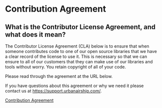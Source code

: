 # Contribution Agreement

## What is the Contributor License Agreement, and what does it mean?

The Contributor License Agreement (CLA) below is to ensure that when someone contributes code to one of our open source libraries that we have a clear record of the license to use it. This is necessary so that we can ensure to all of our customers that they can make use of our libraries and tools without worry. You retain copyright of all of your code.

Please read through the agreement at the URL below. 

If you have questions about this agreement or why we need it please contact us at https://support.urbanairship.com/.

[Contribution Agreement](https://docs.urbanairship.com/contribution-agreement/)